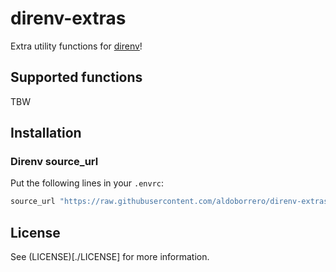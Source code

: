 # direnv-extras

Extra utility functions for [direnv](https://github.com/direnv/direnv)!

## Supported functions

TBW

## Installation

### Direnv source_url

Put the following lines in your `.envrc`:

```bash
source_url "https://raw.githubusercontent.com/aldoborrero/direnv-extras/0.1.0/extraslib" ""
```

</details>

## License

See (LICENSE)\[./LICENSE\] for more information.
